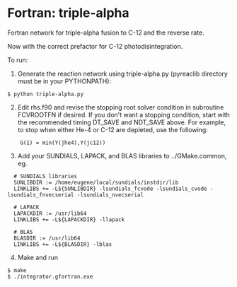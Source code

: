 # Fortran: triple-alpha

Fortran network for triple-alpha fusion to C-12 and the reverse rate.

Now with the correct prefactor for C-12 photodisintegration.

To run:

1) Generate the reaction network using triple-alpha.py (pyreaclib directory
must be in your PYTHONPATH):

```
$ python triple-alpha.py
```

2) Edit rhs.f90 and revise the stopping root solver condition in
subroutine FCVROOTFN if desired. If you don't want a stopping
condition, start with the recommended timing DT_SAVE and NDT_SAVE
above. For example, to stop when either He-4 or C-12 are depleted,
use the following:

```
    G(1) = min(Y(jhe4),Y(jc12))
```

3) Add your SUNDIALS, LAPACK, and BLAS libraries to ../GMake.common, eg.

```
  # SUNDIALS libraries
  SUNLIBDIR := /home/eugene/local/sundials/instdir/lib
  LINKLIBS += -L${SUNLIBDIR} -lsundials_fcvode -lsundials_cvode -lsundials_fnvecserial -lsundials_nvecserial

  # LAPACK
  LAPACKDIR := /usr/lib64
  LINKLIBS += -L${LAPACKDIR} -llapack

  # BLAS	 
  BLASDIR := /usr/lib64
  LINKLIBS += -L${BLASDIR} -lblas
```

4) Make and run

```
$ make
$ ./integrator.gfortran.exe
```
